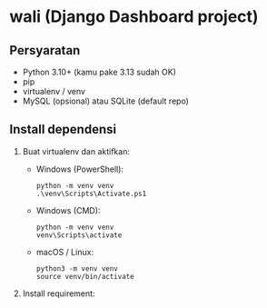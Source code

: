 # wali (Django Dashboard project)

## Persyaratan
- Python 3.10+ (kamu pake 3.13 sudah OK)
- pip
- virtualenv / venv
- MySQL (opsional) atau SQLite (default repo)

## Install dependensi
1. Buat virtualenv dan aktifkan:
   - Windows (PowerShell):
     ```
     python -m venv venv
     .\venv\Scripts\Activate.ps1
     ```
   - Windows (CMD):
     ```
     python -m venv venv
     venv\Scripts\activate
     ```
   - macOS / Linux:
     ```
     python3 -m venv venv
     source venv/bin/activate
     ```

2. Install requirement:
